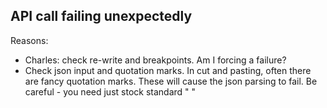 ## API call failing unexpectedly

Reasons:
* Charles: check re-write and breakpoints. Am I forcing a failure?
* Check json input and quotation marks. In cut and pasting, often there are fancy quotation marks. These will cause the json parsing to fail. Be careful - you need just stock standard " "